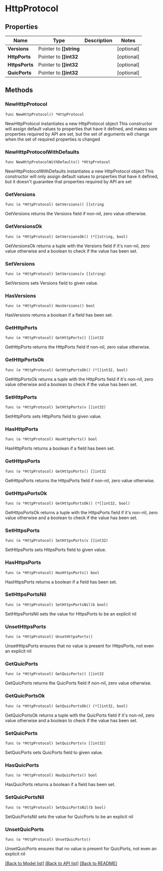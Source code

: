 # HttpProtocol

## Properties

Name | Type | Description | Notes
------------ | ------------- | ------------- | -------------
**Versions** | Pointer to **[]string** |  | [optional] 
**HttpPorts** | Pointer to **[]int32** |  | [optional] 
**HttpsPorts** | Pointer to **[]int32** |  | [optional] 
**QuicPorts** | Pointer to **[]int32** |  | [optional] 

## Methods

### NewHttpProtocol

`func NewHttpProtocol() *HttpProtocol`

NewHttpProtocol instantiates a new HttpProtocol object
This constructor will assign default values to properties that have it defined,
and makes sure properties required by API are set, but the set of arguments
will change when the set of required properties is changed

### NewHttpProtocolWithDefaults

`func NewHttpProtocolWithDefaults() *HttpProtocol`

NewHttpProtocolWithDefaults instantiates a new HttpProtocol object
This constructor will only assign default values to properties that have it defined,
but it doesn't guarantee that properties required by API are set

### GetVersions

`func (o *HttpProtocol) GetVersions() []string`

GetVersions returns the Versions field if non-nil, zero value otherwise.

### GetVersionsOk

`func (o *HttpProtocol) GetVersionsOk() (*[]string, bool)`

GetVersionsOk returns a tuple with the Versions field if it's non-nil, zero value otherwise
and a boolean to check if the value has been set.

### SetVersions

`func (o *HttpProtocol) SetVersions(v []string)`

SetVersions sets Versions field to given value.

### HasVersions

`func (o *HttpProtocol) HasVersions() bool`

HasVersions returns a boolean if a field has been set.

### GetHttpPorts

`func (o *HttpProtocol) GetHttpPorts() []int32`

GetHttpPorts returns the HttpPorts field if non-nil, zero value otherwise.

### GetHttpPortsOk

`func (o *HttpProtocol) GetHttpPortsOk() (*[]int32, bool)`

GetHttpPortsOk returns a tuple with the HttpPorts field if it's non-nil, zero value otherwise
and a boolean to check if the value has been set.

### SetHttpPorts

`func (o *HttpProtocol) SetHttpPorts(v []int32)`

SetHttpPorts sets HttpPorts field to given value.

### HasHttpPorts

`func (o *HttpProtocol) HasHttpPorts() bool`

HasHttpPorts returns a boolean if a field has been set.

### GetHttpsPorts

`func (o *HttpProtocol) GetHttpsPorts() []int32`

GetHttpsPorts returns the HttpsPorts field if non-nil, zero value otherwise.

### GetHttpsPortsOk

`func (o *HttpProtocol) GetHttpsPortsOk() (*[]int32, bool)`

GetHttpsPortsOk returns a tuple with the HttpsPorts field if it's non-nil, zero value otherwise
and a boolean to check if the value has been set.

### SetHttpsPorts

`func (o *HttpProtocol) SetHttpsPorts(v []int32)`

SetHttpsPorts sets HttpsPorts field to given value.

### HasHttpsPorts

`func (o *HttpProtocol) HasHttpsPorts() bool`

HasHttpsPorts returns a boolean if a field has been set.

### SetHttpsPortsNil

`func (o *HttpProtocol) SetHttpsPortsNil(b bool)`

 SetHttpsPortsNil sets the value for HttpsPorts to be an explicit nil

### UnsetHttpsPorts
`func (o *HttpProtocol) UnsetHttpsPorts()`

UnsetHttpsPorts ensures that no value is present for HttpsPorts, not even an explicit nil
### GetQuicPorts

`func (o *HttpProtocol) GetQuicPorts() []int32`

GetQuicPorts returns the QuicPorts field if non-nil, zero value otherwise.

### GetQuicPortsOk

`func (o *HttpProtocol) GetQuicPortsOk() (*[]int32, bool)`

GetQuicPortsOk returns a tuple with the QuicPorts field if it's non-nil, zero value otherwise
and a boolean to check if the value has been set.

### SetQuicPorts

`func (o *HttpProtocol) SetQuicPorts(v []int32)`

SetQuicPorts sets QuicPorts field to given value.

### HasQuicPorts

`func (o *HttpProtocol) HasQuicPorts() bool`

HasQuicPorts returns a boolean if a field has been set.

### SetQuicPortsNil

`func (o *HttpProtocol) SetQuicPortsNil(b bool)`

 SetQuicPortsNil sets the value for QuicPorts to be an explicit nil

### UnsetQuicPorts
`func (o *HttpProtocol) UnsetQuicPorts()`

UnsetQuicPorts ensures that no value is present for QuicPorts, not even an explicit nil

[[Back to Model list]](../README.md#documentation-for-models) [[Back to API list]](../README.md#documentation-for-api-endpoints) [[Back to README]](../README.md)


